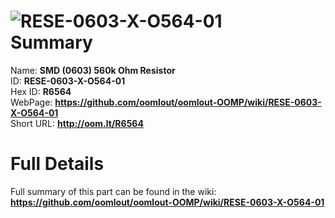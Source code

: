 
![RESE-0603-X-O564-01](https://github.com/oomlout/oomlout-OOMP/blob/master/parts/RESE-0603-X-O564-01/RESE-0603-X-O564-01_420.jpg)   
Summary
=================
  
Name: __SMD (0603) 560k Ohm Resistor__    
ID: __RESE-0603-X-O564-01__   
Hex ID: __R6564__   
WebPage: __https://github.com/oomlout/oomlout-OOMP/wiki/RESE-0603-X-O564-01__   
Short URL: __http://oom.lt/R6564__   

Full Details
==========================
Full summary of this part can be found in the wiki:   
__https://github.com/oomlout/oomlout-OOMP/wiki/RESE-0603-X-O564-01__    

